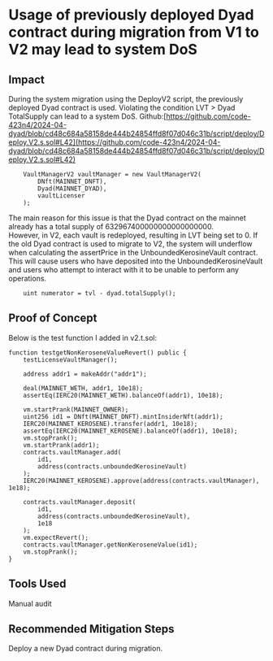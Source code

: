 # Usage of previously deployed Dyad contract during migration from V1 to V2 may lead to system DoS
## Impact
During the system migration using the DeployV2 script, the previously deployed Dyad contract is used. Violating the condition LVT > Dyad TotalSupply can lead to a system DoS.
Github:[https://github.com/code-423n4/2024-04-dyad/blob/cd48c684a58158de444b24854ffd8f07d046c31b/script/deploy/Deploy.V2.s.sol#L42](https://github.com/code-423n4/2024-04-dyad/blob/cd48c684a58158de444b24854ffd8f07d046c31b/script/deploy/Deploy.V2.s.sol#L42)
```solidity
    VaultManagerV2 vaultManager = new VaultManagerV2(
        DNft(MAINNET_DNFT),
        Dyad(MAINNET_DYAD),
        vaultLicenser
    );
```
The main reason for this issue is that the Dyad contract on the mainnet already has a total supply of 632967400000000000000000.   
However, in V2, each vault is redeployed, resulting in LVT being set to 0. If the old Dyad contract is used to migrate to V2, the system will underflow when calculating the assertPrice in the UnboundedKerosineVault contract.  
This will cause users who have deposited into the UnboundedKerosineVault and users who attempt to interact with it to be unable to perform any operations.
```solidity
    uint numerator = tvl - dyad.totalSupply();
```  
## Proof of Concept
Below is the test function I added in v2.t.sol:
```solidity
function testgetNonKeroseneValueRevert() public {
    testLicenseVaultManager();

    address addr1 = makeAddr("addr1");

    deal(MAINNET_WETH, addr1, 10e18);
    assertEq(IERC20(MAINNET_WETH).balanceOf(addr1), 10e18);

    vm.startPrank(MAINNET_OWNER);
    uint256 id1 = DNft(MAINNET_DNFT).mintInsiderNft(addr1);
    IERC20(MAINNET_KEROSENE).transfer(addr1, 10e18);
    assertEq(IERC20(MAINNET_KEROSENE).balanceOf(addr1), 10e18);
    vm.stopPrank();
    vm.startPrank(addr1);
    contracts.vaultManager.add(
        id1,
        address(contracts.unboundedKerosineVault)
    );
    IERC20(MAINNET_KEROSENE).approve(address(contracts.vaultManager), 1e18);

    contracts.vaultManager.deposit(
        id1,
        address(contracts.unboundedKerosineVault),
        1e18
    );
    vm.expectRevert();
    contracts.vaultManager.getNonKeroseneValue(id1);
    vm.stopPrank();
}
```
## Tools Used
Manual audit  

## Recommended Mitigation Steps
Deploy a new Dyad contract during migration.
